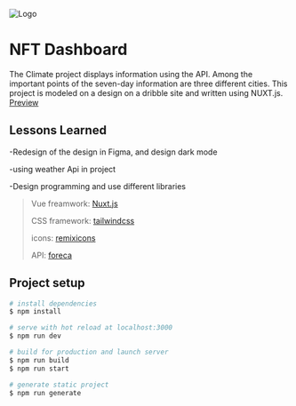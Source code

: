 
![Logo](https://cdn.dribbble.com/users/2716253/screenshots/16206037/media/1e774d64f78a5b719b2b3e7b80e61672.png)


# NFT Dashboard

The Climate project displays information using the API. Among the important points of the seven-day information are three different cities. This project is modeled on a design on a dribble site and written using NUXT.js. [Preview](https://weather-nuxt-one.vercel.app/)

## Lessons Learned

-Redesign of the design in Figma, and design dark mode

-using weather Api in project 

-Design programming and use different libraries

>Vue freamwork: [Nuxt.js](https://nuxtjs.org/)
>
>CSS framework: [tailwindcss](https://tailwindcss.com/)
>
>icons: [remixicons](https://remixicon.com/)
>
>API: [foreca](https://developer.foreca.com/)

## Project setup
```bash
# install dependencies
$ npm install

# serve with hot reload at localhost:3000
$ npm run dev

# build for production and launch server
$ npm run build
$ npm run start

# generate static project
$ npm run generate
```
